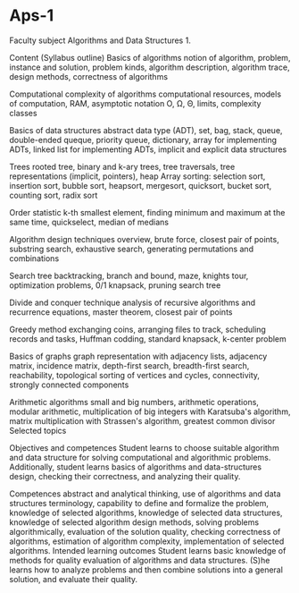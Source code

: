 # Aps-1
Faculty subject Algorithms and Data Structures 1.

Content (Syllabus outline)
Basics of algorithms
notion of algorithm, problem, instance and solution, problem kinds, algorithm description, algorithm trace, design methods, correctness of algorithms

Computational complexity of algorithms
computational resources, models of computation, RAM, asymptotic notation O, Ω, Θ, limits, complexity classes

Basics of data structures
abstract data type (ADT), set, bag, stack, queue, double-ended queque, priority queue, dictionary, array for implementing ADTs, linked list for implementing ADTs, implicit and explicit data structures

Trees
rooted tree, binary and k-ary trees, tree traversals, tree representations (implicit, pointers), heap Array sorting: selection sort, insertion sort, bubble sort, heapsort, mergesort, quicksort, bucket sort, counting sort, radix sort

Order statistic
k-th smallest element, finding minimum and maximum at the same time, quickselect, median of medians

Algorithm design techniques
overview, brute force, closest pair of points, substring search, exhaustive search, generating permutations and combinations

Search tree
backtracking, branch and bound, maze, knights tour, optimization problems, 0/1 knapsack, pruning search tree

Divide and conquer technique
analysis of recursive algorithms and recurrence equations, master theorem, closest pair of points

Greedy method
exchanging coins, arranging files to track, scheduling records and tasks, Huffman codding, standard knapsack, k-center problem

Basics of graphs
graph representation with adjacency lists, adjacency matrix, incidence matrix, depth-first search, breadth-first search, reachability, topological sorting of vertices and cycles, connectivity, strongly connected components

Arithmetic algorithms
small and big numbers, arithmetic operations, modular arithmetic, multiplication of big integers with Karatsuba's algorithm, matrix multiplication with Strassen's algorithm, greatest common divisor
Selected topics

Objectives and competences
Student learns to choose suitable algorithm and data structure for solving computational and algorithmic problems. Additionally, student learns basics of algorithms and data-structures design, checking their correctness, and analyzing their quality.

Competences
abstract and analytical thinking,
use of algorithms and data structures terminology,
capability to define and formalize the problem,
knowledge of selected algorithms,
knowledge of selected data structures,
knowledge of selected algorithm design methods,
solving problems algorithmically,
evaluation of the solution quality,
checking correctness of algorithms,
estimation of algorithm complexity,
implementation of selected algorithms.
Intended learning outcomes
Student learns basic knowledge of methods for quality evaluation of algorithms and data structures. (S)he learns how to analyze problems and then combine solutions into a general solution, and evaluate their quality.
